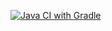[![Java CI with Gradle](https://github.com/gluk2309/Patterns-2/actions/workflows/gradle.yml/badge.svg)](https://github.com/gluk2309/Patterns-2/actions/workflows/gradle.yml)
